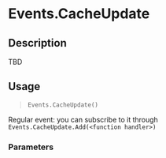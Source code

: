 # Events.CacheUpdate
## Description
TBD

## Usage
> `Events.CacheUpdate()`

Regular event: you can subscribe to it through `Events.CacheUpdate.Add(<function handler>)`

### Parameters
